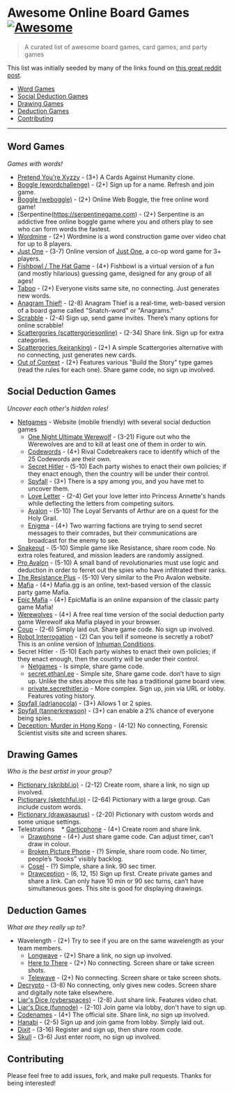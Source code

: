# Awesome Online Board Games [![Awesome](https://cdn.rawgit.com/sindresorhus/awesome/d7305f38d29fed78fa85652e3a63e154dd8e8829/media/badge.svg)](https://github.com/sindresorhus/awesome)
> A curated list of awesome board games, card games, and party games

This list was initially seeded by many of the links found on [this great reddit post](https://www.reddit.com/r/coolguides/comments/gfu560/options_for_online_board_games/).

- [Word Games](#word-games)
- [Social Deduction Games](#social-deduction-games)
- [Drawing Games](#drawing-games)
- [Deduction Games](#deduction-games)
- [Contributing](#contributing)

- - -

## Word Games

*Games with words!*

* [Pretend You're Xyzzy](https://pyx-1.pretendyoure.xyz/zy/) - (3+) A Cards Against Humanity clone.
* [Boggle (ewordchallenge)](https://www.ewordchallenge.net) - (2+) Sign up for a name. Refresh and join game.
* [Boggle (weboggle)](https://weboggle.info) - (2+) Online Web Boggle, the free online word game!
* [Serpentine(https://serpentinegame.com) - (2+) Serpentine is an addictive free online boggle game where you and others play to see who can form words the fastest.
* [Wordmine](https://www.cyberspaces.app/wordmine) - (2+) Wordmine is a word construction game over video chat for up to 8 players.
* [Just One](https://oneword.games) - (3-7) Online version of [Just One](https://amzn.to/2xV5lUm), a co-op word game for 3+ players.
* [Fishbowl / The Hat Game](https://fishbowl-game.com) - (4+) Fishbowl is a virtual version of a fun (and mostly hilarious) guessing game, designed for any group of all ages!
* [Taboo](https://playtaboo.com) - (2+) Everyone visits same site, no connecting. Just generates new words.
* [Anagram Thief!](http://anagrams.jonmarkgo.com) - (2-8) Anagram Thief is a real-time, web-based version of a board game called "Snatch-word" or "Anagrams."
* [Scrabble](https://www.isc.ro) - (2-4) Sign up, send game invites. There’s many options for online scrabble!
* [Scattergories (scattergoriesonline)](https://scattergoriesonline.net/) - (2-34) Share link. Sign up for extra categories.
* [Scattergories (keiranking)](http://www.keiranking.com/gary/) - (2+) A simple Scattergories alternative with no connecting, just generates new cards.
* [Out of Context](https://www.outofcontext.party) - (2+)  Features various "Build the Story" type games (read the rules for each one). Share game code, no sign up involved.

## Social Deduction Games

*Uncover each other's hidden roles!*

* [Netgames](https://netgames.io) - Website (mobile friendly) with several social deduction games
    * [One Night Ultimate Werewolf](https://netgames.io/games/onu-werewolf/) - (3-21) Figure out who the Werewolves are and to kill at least one of them in order to win.
    * [Codewords](https://netgames.io/games/codewords/) - (4+) Rival Codebreakers race to identify which of the 25 Codewords are their own.
    * [Secret Hitler](https://netgames.io/games/secret-hitler/) - (5-10) Each party wishes to enact their own policies; if they enact enough, then the country will be under their control.
    * [Spyfall](https://netgames.io/games/spyfall/) - (3+) There is a spy among you, and you have met to uncover them.
    * [Love Letter](https://netgames.io/games/love-letter/) - (2-4) Get your love letter into Princess Annette's hands while deflecting the letters from competing suitors.
    * [Avalon](https://netgames.io/games/avalon/) - (5-10) The Loyal Servants of Arthur are on a quest for the Holy Grail.
    * [Enigma](https://netgames.io/games/enigma/) - (4+) Two warring factions are trying to send secret messages to their comrades, but their communications are broadcast for the enemy to see.
* [Snakeout](https://snakeout.tannerkrewson.com) - (5-10) Simple game like Resistance, share room code. No extra roles featured, and mission leaders are randomly assigned.
* [Pro Avalon](https://www.proavalon.com) - (5-10) A small band of revolutionaries must use logic and deduction in order to ferret out the spies who have infiltrated their ranks.
* [The Resistance Plus](http://www.theresistanceplus.com) - (5-10) Very similar to the Pro Avalon website.
* [Mafia](https://mafia.gg) - (4+) Mafia.gg is an online, text-based version of the classic party game Mafia.
* [Epic Mafia](https://epicmafia.com) - (4+) EpicMafia is an online expansion of the classic party game Mafia!
* [Werewolves](https://werewolv.es) - (4+) A free real time version of the social deduction party game Werewolf aka Mafia played in your browser.
* [Coup](https://www.chickenkoup.com) - (2-6) Simply laid out. Share game code. No sign up involved.
* [Robot Interrogation](http://interrogation.ftwinston.com) - (2) Can you tell if someone is secretly a robot? This is an online version of [Inhuman Conditions](https://www.robots.management).
* Secret Hitler - (5-10) Each party wishes to enact their own policies; if they enact enough, then the country will be under their control.
    * [Netgames](https://netgames.io/games/secret-hitler/) - Is simple, share game code.
    * [secret.ethanl.ee](https://secret.ethanl.ee) - Simple site, Share game code. don’t have to sign up. Unlike the sites above this site has a traditional game board view.
    * [private.secrethitler.io](https://private.secrethitler.io/) - More complex. Sign up, join via URL or lobby. Features voting history.
* [Spyfall (adrianocola)](https://spyfall.adrianocola.com) - (3+) Allows 1 or 2 spies.
* [Spyfall (tannerkrewson)](https://spyfall.tannerkrewson.com/) - (3+) can enable a 2% chance of everyone being spies.
* [Deception: Murder in Hong Kong](http://ninjabunny.github.io/mihk/) - (4-12) No connecting, Forensic Scientist visits site and screen shares.

## Drawing Games

*Who is the best artist in your group?*

* [Pictionary (skribbl.io)](https://skribbl.io) - (2-12) Create room, share a link, no sign up involved.
* [Pictionary (sketchful.io)](https://sketchful.io) - (2-64) Pictionary with a large group. Can include custom words.
* [Pictionary (drawasaurus)](https://www.drawasaurus.org) - (2-20) Pictionary with custom words and some unique settings.
* Telestrations
    * [Garticphone](https://garticphone.com/) - (4+) Create room and share link.
    * [Drawphone](https://drawphone.tannerkrewson.com/) - (4+) Just share game code. Can adjust timer, can’t draw in colour.
    * [Broken Picture Phone](https://www.brokenpicturephone.com) - (?) Simple, share room code. No timer, people’s “books” visibly backlog.
    * [Cosel](https://cosel.io) - (?) Simple, share a link. 90 sec timer.
    * [Drawception](https://drawception.com) - (6, 12, 15) Sign up first. Create private games and share a link. Can only have 10 min or 90 sec turns, can’t have simultaneous goes. This site is good for displaying drawings.

## Deduction Games

*What are they really up to?*

* Wavelength - (2+) Try to see if you are on the same wavelength as your team members.
    * [Longwave](https://longwave.web.app) - (2+) Share a link, no sign up involved.
    * [Here to There](https://heretothere.app) - (2+) No connecting. Screen share or take screen shots.
    * [Telewave](https://gjeuken.github.io/telewave/) - (2+)  No connecting. Screen share or take screen shots.
* [Decrypto](https://whoawhoa.github.io/decrypto/) - (3-8) No connecting, only gives new codes. Screen share and digitally note take elsewhere.
* [Liar's Dice (cyberspaces)](https://www.cyberspaces.app/liarsdice) - (2-8) Just share link. Features video chat.
* [Liar's Dice (funnode)](https://www.funnode.com) - (2-10) Join game via lobby, don't have to sign up.
* [Codenames](https://codenamesgame.com) - (4+) The official site. Share link, no sign up involved.
* [Hanabi](https://hanab.live) - (2-5) Sign up and join game from lobby. Simply laid out.
* [Dixit](https://isolant.games) - (3-16) Register and sign up, then share room code.
* [Skull](https://skull.games) - (3-6) Just enter room, no sign up involved.

## Contributing

Please feel free to add issues, fork, and make pull requests. Thanks for being interested!
